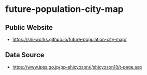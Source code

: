 # future-population-city-map
## Public Website
- https://shi-works.github.io/future-population-city-map/

## Data Source
- https://www.ipss.go.jp/pp-shicyoson/j/shicyoson18/t-page.asp
